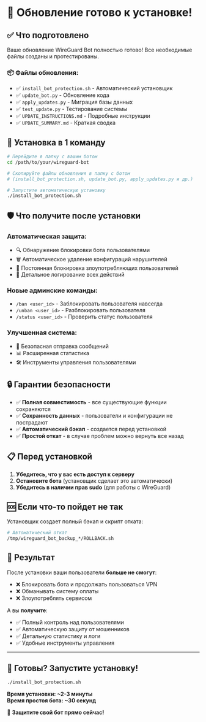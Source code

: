 # 🎉 Обновление готово к установке!

## ✅ Что подготовлено

Ваше обновление WireGuard Bot полностью готово! Все необходимые файлы созданы и протестированы.

### 📦 Файлы обновления:
- ✅ `install_bot_protection.sh` - Автоматический установщик
- ✅ `update_bot.py` - Обновление кода
- ✅ `apply_updates.py` - Миграция базы данных  
- ✅ `test_update.py` - Тестирование системы
- ✅ `UPDATE_INSTRUCTIONS.md` - Подробные инструкции
- ✅ `UPDATE_SUMMARY.md` - Краткая сводка

## 🚀 Установка в 1 команду

```bash
# Перейдите в папку с вашим ботом
cd /path/to/your/wireguard-bot

# Скопируйте файлы обновления в папку с ботом
# (install_bot_protection.sh, update_bot.py, apply_updates.py и др.)

# Запустите автоматическую установку
./install_bot_protection.sh
```

## 🛡️ Что получите после установки

### Автоматическая защита:
- 🔍 Обнаружение блокировки бота пользователями
- 🗑️ Автоматическое удаление конфигураций нарушителей
- 🚫 Постоянная блокировка злоупотребляющих пользователей
- 📝 Детальное логирование всех действий

### Новые админские команды:
- `/ban <user_id>` - Заблокировать пользователя навсегда
- `/unban <user_id>` - Разблокировать пользователя  
- `/status <user_id>` - Проверить статус пользователя

### Улучшенная система:
- 🔄 Безопасная отправка сообщений
- 📊 Расширенная статистика
- 🛠️ Инструменты управления пользователями

## 🔒 Гарантии безопасности

- ✅ **Полная совместимость** - все существующие функции сохраняются
- ✅ **Сохранность данных** - пользователи и конфигурации не пострадают
- ✅ **Автоматический бэкап** - создается перед установкой
- ✅ **Простой откат** - в случае проблем можно вернуть все назад

## 📋 Перед установкой

1. **Убедитесь, что у вас есть доступ к серверу**
2. **Остановите бота** (установщик сделает это автоматически)
3. **Убедитесь в наличии прав sudo** (для работы с WireGuard)

## 🆘 Если что-то пойдет не так

Установщик создает полный бэкап и скрипт отката:
```bash
# Автоматический откат
/tmp/wireguard_bot_backup_*/ROLLBACK.sh
```

## 🎯 Результат

После установки ваши пользователи **больше не смогут**:
- ❌ Блокировать бота и продолжать пользоваться VPN
- ❌ Обманывать систему оплаты
- ❌ Злоупотреблять сервисом

А вы **получите**:
- ✅ Полный контроль над пользователями
- ✅ Автоматическую защиту от мошенников
- ✅ Детальную статистику и логи
- ✅ Удобные инструменты управления

---

## 🚀 Готовы? Запустите установку!

```bash
./install_bot_protection.sh
```

**Время установки: ~2-3 минуты**  
**Время простоя бота: ~30 секунд**

🎉 **Защитите свой бот прямо сейчас!**